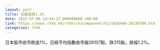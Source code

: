 ```yaml
---
layout: post
title: 日股低收1.2%
date: 2022-07-06 14:44:17.000000000 +08:00
link: https://news.rthk.hk/rthk/ch/component/k2/1656446-20220706.htm
categories: rthk
---
```


日本股市收市跌逾1%，日經平均指數收市報26107點，跌315點，跌幅1.2%。
